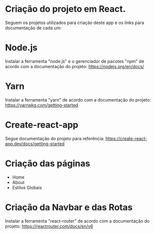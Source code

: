 # Criação do projeto em React.

Seguem os projetos utilizados para criação deste app e os links para documentação de cada um:

# Node.js

Instalar a ferramenta "node.js" e o gerenciador de pacotes "npm" de acordo com a documentação do projeto:
https://nodejs.org/en/docs/

# Yarn

Instalar a ferramenta "yarn" de acordo com a documentação do projeto:
https://yarnpkg.com/getting-started

# Create-react-app

Segue documentação do projeto para referência:
https://create-react-app.dev/docs/getting-started

# Criação das páginas

- Home
- About
- Estilos Globais

# Criação da Navbar e das Rotas

Instalar a ferramenta "react-router" de acordo com a documentação do projeto:
https://reactrouter.com/docs/en/v6
